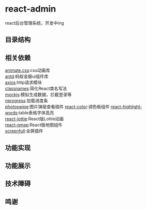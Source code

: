# react-admin
react后台管理系统，开发中ing

## 目录结构  
## 相关依赖
[animate.css](https://github.com/daneden/animate.css):css动画库  
[antd](https://ant.design/index-cn):蚂蚁金服ui组件库  
[axios](https://github.com/axios/axios):http请求模块  
[classnames](https://github.com/JedWatson/classnames):简化React类名写法  
[mockjs](http://mockjs.com/):模拟生成数据，拦截登录等  
[nprogress](https://github.com/rstacruz/nprogress):加载进度条  
[photoswipe](https://github.com/dimsemenov/photoswipe):图片弹层查看插件
[react-color](https://github.com/casesandberg/react-color):调色板组件 
[react-highlight-words](https://github.com/bvaughn/react-highlight-words):table表格字体高亮  
[react-lottie](https://github.com/chenqingspring/react-lottie):React版Lottie动画  
[react-qmap](https://github.com/yezihaohao/react-qmap):React版地图组件  
[screenfull](https://github.com/sindresorhus/screenfull.js/):全屏插件  

## 功能实现 

## 功能展示 

## 技术障碍

## 鸣谢